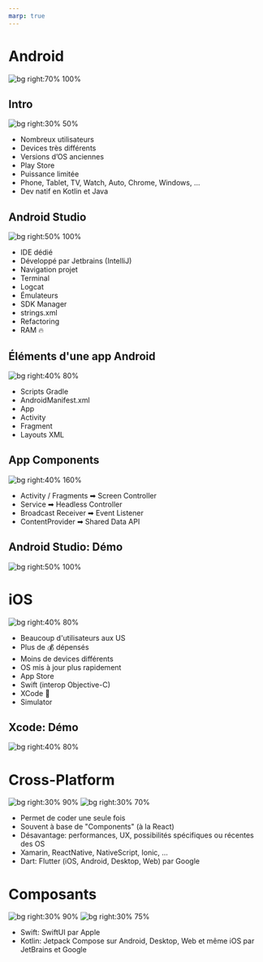 ```yaml
---
marp: true
---
```


<!-- headingDivider: 2 -->

# Android

![bg right:70% 100%](../assets/jetpack.svg)

## Intro

![bg right:30% 50%](../assets/android.svg)

- Nombreux utilisateurs
- Devices très différents
- Versions d’OS anciennes
- Play Store
- Puissance limitée
- Phone, Tablet, TV, Watch, Auto, Chrome, Windows, ...
- Dev natif en Kotlin et Java

## Android Studio

![bg right:50% 100%](../assets/android_studio.png)

- IDE dédié
- Développé par Jetbrains (IntelliJ)
- Navigation projet
- Terminal
- Logcat
- Émulateurs
- SDK Manager
- strings.xml
- Refactoring
- RAM 🔥

## Éléments d'une app Android

![bg right:40% 80%](../assets/android_elements.png)

- Scripts Gradle
- AndroidManifest.xml
- App
- Activity
- Fragment
- Layouts XML

## App Components

![bg right:40% 160%](../assets/app_components.png)

- Activity / Fragments ➡ Screen Controller
- Service ➡ Headless Controller
- Broadcast Receiver ➡ Event Listener
- ContentProvider ➡ Shared Data API

## Android Studio: Démo

![bg right:50% 100%](../assets/android_studio.png)

# iOS

![bg right:40% 80%](../assets/apple.svg)

- Beaucoup d'utilisateurs aux US
- Plus de 💰 dépensés
- Moins de devices différents
- OS mis à jour plus rapidement
- App Store
- Swift (interop Objective-C)
- XCode 💩
- Simulator

## Xcode: Démo

![bg right:40% 80%](../assets/xcode.png)

# Cross-Platform

![bg right:30% 90%](../assets/react.png)
![bg right:30% 70%](../assets/flutter.svg)

- Permet de coder une seule fois
- Souvent à base de "Components" (à la React)
- Désavantage: performances, UX, possibilités spécifiques ou récentes des OS
- Xamarin, ReactNative, NativeScript, Ionic, ...
- Dart: Flutter (iOS, Android, Desktop, Web) par Google

# Composants

![bg right:30% 90%](../assets/compose.png)
![bg right:30% 75%](../assets/swiftui.png)

- Swift: SwiftUI par Apple
- Kotlin: Jetpack Compose sur Android, Desktop, Web et même iOS par JetBrains et Google
